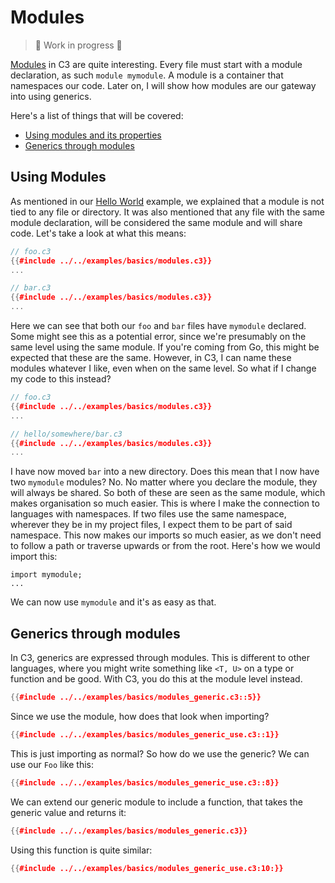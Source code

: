 # Modules

> 🚧 Work in progress 🚧

[Modules](https://c3-lang.org/references/docs/modules/) in C3 are quite interesting. Every file must start with a module declaration, as such `module mymodule`. A module is a container that namespaces our code. Later on, I will show how modules are our gateway into using generics.

Here's a list of things that will be covered:
- [Using modules and its properties](#using-modules)
- [Generics through modules](#generics-through-modules)

## Using Modules

As mentioned in our [Hello World](hello_world.md) example, we explained that a module is not tied to any file or directory. It was also mentioned that any file with the same module declaration, will be considered the same module and will share code. Let's take a look at what this means:

```c++
// foo.c3
{{#include ../../examples/basics/modules.c3}}
...

// bar.c3
{{#include ../../examples/basics/modules.c3}}
...
```

Here we can see that both our `foo` and `bar` files have `mymodule` declared. Some might see this as a potential error, since we're presumably on the same level using the same module. If you're coming from Go, this might be expected that these are the same. However, in C3, I can name these modules whatever I like, even when on the same level. So what if I change my code to this instead?

```c++
// foo.c3
{{#include ../../examples/basics/modules.c3}}
...

// hello/somewhere/bar.c3
{{#include ../../examples/basics/modules.c3}}
...
```

I have now moved `bar` into a new directory. Does this mean that I now have two `mymodule` modules? No. No matter where you declare the module, they will always be shared. So both of these are seen as the same module, which makes organisation so much easier. This is where I make the connection to languages with namespaces. If two files use the same namespace, wherever they be in my project files, I expect them to be part of said namespace. This now makes our imports so much easier, as we don't need to follow a path or traverse upwards or from the root. Here's how we would import this:

```c+++
import mymodule;
...
```

We can now use `mymodule` and it's as easy as that.

## Generics through modules

In C3, generics are expressed through modules. This is different to other languages, where you might write something like `<T, U>` on a type or function and be good. With C3, you do this at the module level instead.

```c++
{{#include ../../examples/basics/modules_generic.c3::5}}
```

Since we use the module, how does that look when importing?

```c++
{{#include ../../examples/basics/modules_generic_use.c3::1}}
```

This is just importing as normal? So how do we use the generic? We can use our `Foo` like this:

```c++
{{#include ../../examples/basics/modules_generic_use.c3::8}}
```

We can extend our generic module to include a function, that takes the generic value and returns it:

```c++
{{#include ../../examples/basics/modules_generic.c3}}
```

Using this function is quite similar:
```c++
{{#include ../../examples/basics/modules_generic_use.c3:10:}}
```